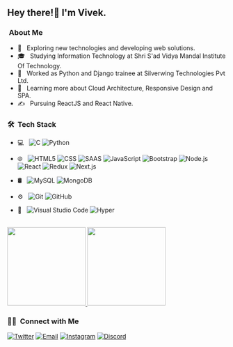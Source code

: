 

<h2> Hey there!👋  I'm Vivek.</h2>

<h3> &nbsp;About Me </h3>

- 🤔 &nbsp; Exploring new technologies and developing web solutions.
- 🎓 &nbsp; Studying Information Technology at Shri S'ad Vidya Mandal Institute Of Technology.
- 💼 &nbsp; Worked as Python and Django trainee at Silverwing Technologies Pvt Ltd.
- 🌱 &nbsp; Learning more about Cloud Architecture, Responsive Design and SPA.
- ✍️ &nbsp; Pursuing ReactJS and React Native.

<h3> 🛠 &nbsp;Tech Stack</h3>

- 💻 &nbsp;
  ![C](https://img.shields.io/badge/-C-333333?style=flat&logo=C&logoColor=00599C)
  ![Python](https://img.shields.io/badge/-Python-333333?style=flat&logo=python)
  
 - 🌐 &nbsp;
  ![HTML5](https://img.shields.io/badge/-HTML5-333333?style=flat&logo=HTML5)
  ![CSS](https://img.shields.io/badge/-CSS-333333?style=flat&logo=CSS3&logoColor=1572B6)
  ![SAAS](https://img.shields.io/badge/Sass-333333?&logo=sass&logoColor=white)
  ![JavaScript](https://img.shields.io/badge/-JavaScript-333333?style=flat&logo=javascript)
  ![Bootstrap](https://img.shields.io/badge/-Bootstrap-333333?style=flat&logo=bootstrap&logoColor=563D7C)
  ![Node.js](https://img.shields.io/badge/Node.js-333333?&logo=node.js&logoColor=white)
  ![React](https://img.shields.io/badge/-React-333333?style=flat&logo=react)
  ![Redux](https://img.shields.io/badge/Redux-333333?&logo=redux&logoColor=white)
  ![Next.js](https://img.shields.io/badge/-Next.js-333333?style=flat&logo=Next.js)
  
- 🛢 &nbsp;
  ![MySQL](https://img.shields.io/badge/-MySQL-333333?style=flat&logo=mysql)
  ![MongoDB](https://img.shields.io/badge/-MongoDB-333333?style=flat&logo=mongodb)
- ⚙️ &nbsp;
  ![Git](https://img.shields.io/badge/-Git-333333?style=flat&logo=git)
  ![GitHub](https://img.shields.io/badge/-GitHub-333333?style=flat&logo=github)

- 🔧 &nbsp;
  ![Visual Studio Code](https://img.shields.io/badge/-Visual%20Studio%20Code-333333?style=flat&logo=visual-studio-code&logoColor=007ACC)
  ![Hyper](https://img.shields.io/badge/-Hyper-333333?style=flat&logo=hyper)
 

<br/>

<a href="https://github.com/VivekSatikunvar">
  <img height="180em" src="https://github-readme-stats.vercel.app/api?username=VivekSatikunvar&theme=buefy&show_icons=true" />
  <img height="180em" src="https://github-readme-stats.vercel.app/api/top-langs/?username=VivekSatikunvar&theme=buefy&layout=compact" />
</a>

<br/>

<h3> 🤝🏻 &nbsp;Connect with Me </h3>

<p align="center">

<a href="https://www.twitter.com/SatikunvarVivek/"><img alt="Twitter" src="https://img.shields.io/badge/Twitter-blue?style=flat-square&logo=twitter"></a>
<a href="mailto:viveksatikunvar142@gmail.com"><img alt="Email" src="https://img.shields.io/badge/Email-blue?style=flat-square&logo=gmail"></a>
<a href="https://www.instagram.com/viveksatikunvar/"><img alt="Instagram" src="https://img.shields.io/badge/Instagram-blue?style=flat-square&logo=instagram"></a>
<a href="https://www.https://discord.com/channels/@RedPhoenix/"><img alt="Discord" src="https://img.shields.io/badge/Discord-blue?style=flat-square&logo=discord"></a>  
</p>
